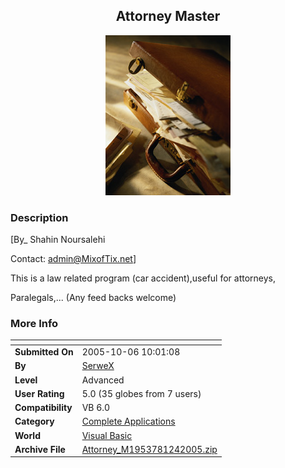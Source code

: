 ﻿<div align="center">

## Attorney Master

<img src="File_s.jpg">
</div>

### Description

[By_ Shahin Noursalehi

Contact: admin@MixofTix.net]

This is a law related program (car accident),useful for attorneys,

Paralegals,... (Any feed backs welcome)
 
### More Info
 


<span>             |<span>
---                |---
**Submitted On**   |2005-10-06 10:01:08
**By**             |[SerweX](https://github.com/Planet-Source-Code/PSCIndex/blob/master/ByAuthor/serwex.md)
**Level**          |Advanced
**User Rating**    |5.0 (35 globes from 7 users)
**Compatibility**  |VB 6\.0
**Category**       |[Complete Applications](https://github.com/Planet-Source-Code/PSCIndex/blob/master/ByCategory/complete-applications__1-27.md)
**World**          |[Visual Basic](https://github.com/Planet-Source-Code/PSCIndex/blob/master/ByWorld/visual-basic.md)
**Archive File**   |[Attorney\_M1953781242005\.zip](https://github.com/Planet-Source-Code/serwex-attorney-master__1-63506/archive/master.zip)








